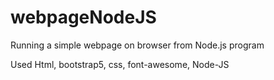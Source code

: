 # webpageNodeJS
Running a simple webpage on browser from Node.js program

Used Html, bootstrap5, css, font-awesome, Node-JS
